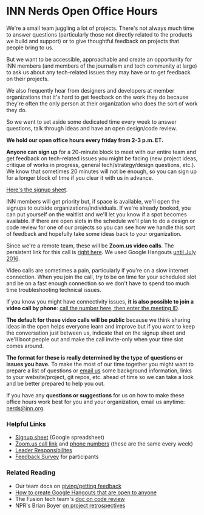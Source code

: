 # INN Nerds Open Office Hours

We're a small team juggling a lot of projects. There's not always much time to answer questions (particularly those not directly related to the products we build and support) or to give thoughtful feedback on projects that people bring to us.

But we want to be accessible, approachable and create an opportunity for INN members (and members of the journalism and tech community at large) to ask us about any tech-related issues they may have or to get feedback on their projects.

We also frequently hear from designers and developers at member organizations that it's hard to get feedback on the work they do because they're often the only person at their organization who does the sort of work they do.

So we want to set aside some dedicated time every week to answer questions, talk through ideas and have an open design/code review.

**We hold our open office hours every friday from 2-3 p.m. ET.**

**Anyone can sign up** for a 20-minute block to meet with our entire team and get feedback on tech-related issues you might be facing (new project ideas, critique of works in progress, general tech/strategy/design questions, etc.). We know that sometimes 20 minutes will not be enough, so you can sign up for a longer block of time if you clear it with us in advance.

[Here's the signup sheet](https://docs.google.com/spreadsheets/d/1p-twn2D8oow7vXBfkcdYcZnVA4z8Q42OMs77KlHwf-g/edit).

INN members will get priority but, if space is available, we'll open the signups to outside organizations/individuals. If we're already booked, you can put yourself on the waitlist and we'll let you know if a spot becomes available. If there are open slots in the schedule we'll plan to do a design or code review for one of our projects so you can see how we handle this sort of feedback and hopefully take some ideas back to your organization.

Since we're a remote team, these will be **Zoom.us video calls**. The persistent link for this call is [right here](https://zoom.us/j/298377456). We used Google Hangouts [until July 2016](https://nerds.inn.org/2016/07/13/changes-to-office-hours-moving-to-zoom-us/).

Video calls are sometimes a pain, particularly if you're on a slow internet connection. When you join the call, try to be on time for your scheduled slot and be on a fast enough connection so we don't have to spend too much time troubleshooting technical issues.

If you know you might have connectivity issues, **it is also possible to join a video call by phone**: [call the number here, then enter the meeting ID](https://nerds.inn.org/2016/07/13/changes-to-office-hours-moving-to-zoom-us/).

**The default for these video calls will be public** because we think sharing ideas in the open helps everyone learn and improve but if you want to keep the conversation just between us, indicate that on the signup sheet and we'll boot people out and make the call invite-only when your time slot comes around. 

**The format for these is really determined by the type of questions or issues you have.** To make the most of our time together you might want to prepare a list of questions or [email us](mailto:nerds@inn.org) some background information, links to your website/project, git repos, etc. ahead of time so we can take a look and be better prepared to help you out.

If you have any **questions or suggestions** for us on how to make these office hours work best for you and your organization, email us anytime: [nerds@inn.org](mailto:nerds@inn.org).

### Helpful Links

- [Signup sheet](https://docs.google.com/spreadsheets/d/1p-twn2D8oow7vXBfkcdYcZnVA4z8Q42OMs77KlHwf-g/edit) (Google spreadsheet)
- [Zoom.us call link](https://zoom.us/j/298377456) and [phone numbers](https://zoom.us/j/298377456) (these are the same every week)
- [Leader Responsibilites](/projects/office-hours/leader-responsibilities.md)
- [Feedback Survey](https://docs.google.com/forms/d/11OkWX1K71DOYJVPVca_QRY17VrFPZ2Ok2xIxKVGQjzc/viewform?usp=send_form) for participants

### Related Reading

- Our team docs on [giving/getting feedback](/how-we-work/feedback.md)
- [How to create Google Hangouts that are open to anyone](/projects/tools.md)
- The Fusion tech team's [doc on code review](https://github.com/fusioneng/tech-docs/blob/29e2060077ebad527aede9b29b4a95d47fd3b186/team-culture/code-review.md)
- NPR's Brian Boyer [on project retrospectives](http://happyhacks.tumblr.com/post/116464561825/conduct-regular-retrospectives)
